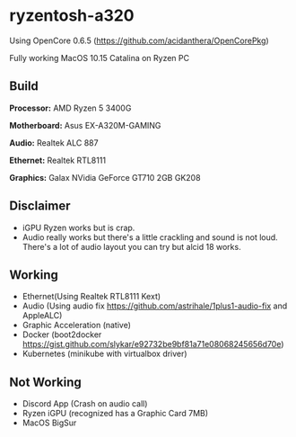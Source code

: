 # ryzentosh-a320
Using OpenCore 0.6.5 (https://github.com/acidanthera/OpenCorePkg)

Fully working MacOS 10.15 Catalina on Ryzen PC

## Build

**Processor:** AMD Ryzen 5 3400G

**Motherboard:** Asus EX-A320M-GAMING

**Audio:** Realtek ALC 887

**Ethernet:** Realtek RTL8111

**Graphics:** Galax NVidia GeForce GT710 2GB GK208

## Disclaimer
- iGPU Ryzen works but is crap.
- Audio really works but there's a little crackling and sound is not loud. There's a lot of audio layout you can try but alcid 18 works.

## Working
- Ethernet(Using Realtek RTL8111 Kext)
- Audio (Using audio fix https://github.com/astrihale/1plus1-audio-fix and AppleALC)
- Graphic Acceleration (native)
- Docker (boot2docker https://gist.github.com/slykar/e92732be9bf81a71e08068245656d70e)
- Kubernetes (minikube with virtualbox driver)

## Not Working
- Discord App (Crash on audio call)
- Ryzen iGPU (recognized has a Graphic Card 7MB)
- MacOS BigSur
